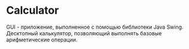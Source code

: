# Calculator
GUI - приложение, выполненное с помощью библиотеки Java Swing.
Десктопный калькулятор, позволяющий выполнять базовые арифметические операции.
